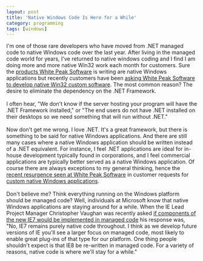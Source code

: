 ```yaml
---
layout: post
title: 'Native Windows Code Is Here for a While'
category: programming
tags: [windows]
---
```


I'm one of those rare developers who have moved from .NET managed code to native Windows code over the last year.  After living in the managed code world for years, I've returned to native windows coding and I find I am doing more and more native Win32 work each month for customers.  Sure the <a href="http://www.whitepeaksoftware.com/products.aspx">products White Peak Software</a> is writing are native Windows applications but recently customers have been <a href="http://www.whitepeaksoftware.com/custom_software.aspx">asking White Peak Software to develop native Win32 custom software</a>.  The most common reason?  The desire to eliminate the dependency on the .NET Framework.  <br /><br />I often hear, "We don't know if the server hosting your program will have the .NET Framework installed," or "The end users do not have .NET installed on their desktops so we need something that will run without .NET."<br /><br />Now don't get me wrong.  I love .NET.  It's a great framework, but there is something to be said for native Windows applications.  And there are still many cases where a native Windows application should be written instead of a .NET equivalent.  For instance, I feel .NET applications are ideal for in-house development typically found in corporations, and I feel commercial applications are typically better served as a native Windows application.  Of course there are always exceptions to my general thinking, hence the <a href="http://suretalent.blogspot.com/2006/06/resurgence-in-native-windows.html">recent resurgence seen at White Peak Software</a> in customer requests for <a href="http://www.whitepeaksoftware.com/custom_software.aspx">custom native Windows applications</a>.  <br /><br />Don't believe me?  Think everything running on the Windows platform should be managed code?  Well, individuals at Microsoft know that native Windows applications are staying around for a while.  When the IE Lead Project Manager Christopher Vaughan was recently asked <a href="http://www.matasano.com/log/332/matasano-interviews-ie-lead-pm-christopher-vaughan">if components of the new IE7 would be implemented in managed code</a> his response was, "No, IE7 remains purely native code throughout. I think as we develop future versions of IE you'll see a larger focus on managed code, most likely to enable great plug-ins of that type for our platform. One thing people shouldn't expect is that IE8 be re-written in managed code. For a variety of reasons, native code is where we'll stay for a while."
